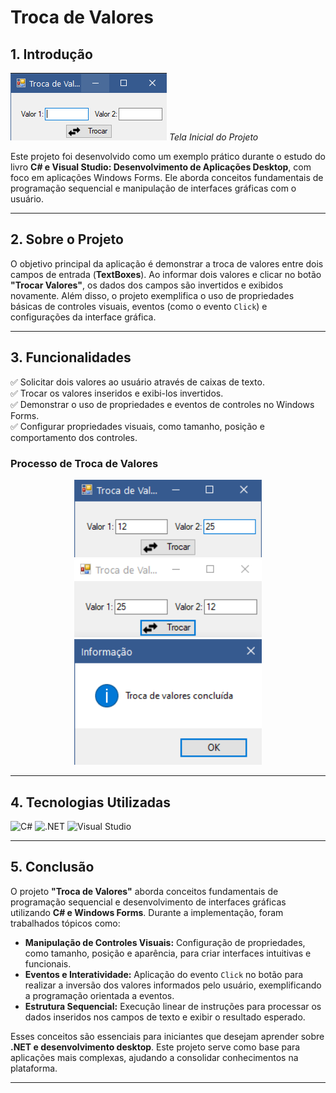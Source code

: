 # Troca de Valores

## 1. Introdução

![Tela Inicial do Projeto](/assets-git/tela-inicial.png)
*Tela Inicial do Projeto*

Este projeto foi desenvolvido como um exemplo prático durante o estudo do livro **C# e Visual Studio: Desenvolvimento de Aplicações Desktop**, com foco em aplicações Windows Forms. Ele aborda conceitos fundamentais de programação sequencial e manipulação de interfaces gráficas com o usuário.

---

## 2. Sobre o Projeto

O objetivo principal da aplicação é demonstrar a troca de valores entre dois campos de entrada (**TextBoxes**). Ao informar dois valores e clicar no botão **"Trocar Valores"**, os dados dos campos são invertidos e exibidos novamente. Além disso, o projeto exemplifica o uso de propriedades básicas de controles visuais, eventos (como o evento `Click`) e configurações da interface gráfica.

---

## 3. Funcionalidades

✅ Solicitar dois valores ao usuário através de caixas de texto.  
✅ Trocar os valores inseridos e exibi-los invertidos.  
✅ Demonstrar o uso de propriedades e eventos de controles no Windows Forms.  
✅ Configurar propriedades visuais, como tamanho, posição e comportamento dos controles.

### Processo de Troca de Valores

<div align="center">
    <img src="/assets-git/troca-de-valores-1.png" width="300" alt="Valores informados pelo usuário">
    <img src="/assets-git/troca-de-valores-2.png" width="300" alt="Valores após a troca">
    <img src="/assets-git/msg-de-confirmação.png" width="300" alt="Mensagem de Confirmação">
</div>

---

## 4. Tecnologias Utilizadas

![C#](https://img.shields.io/badge/C%23-239120?style=for-the-badge&logo=c-sharp&logoColor=white)
![.NET](https://img.shields.io/badge/.NET-5C2D91?style=for-the-badge&logo=.net&logoColor=white)
![Visual Studio](https://img.shields.io/badge/Visual_Studio-5C2D91?style=for-the-badge&logo=visual%20studio&logoColor=white)

---

## 5. Conclusão

O projeto **"Troca de Valores"** aborda conceitos fundamentais de programação sequencial e desenvolvimento de interfaces gráficas utilizando **C# e Windows Forms**. Durante a implementação, foram trabalhados tópicos como:

- **Manipulação de Controles Visuais:** Configuração de propriedades, como tamanho, posição e aparência, para criar interfaces intuitivas e funcionais.
- **Eventos e Interatividade:** Aplicação do evento `Click` no botão para realizar a inversão dos valores informados pelo usuário, exemplificando a programação orientada a eventos.
- **Estrutura Sequencial:** Execução linear de instruções para processar os dados inseridos nos campos de texto e exibir o resultado esperado.

Esses conceitos são essenciais para iniciantes que desejam aprender sobre **.NET e desenvolvimento desktop**. Este projeto serve como base para aplicações mais complexas, ajudando a consolidar conhecimentos na plataforma.

---
